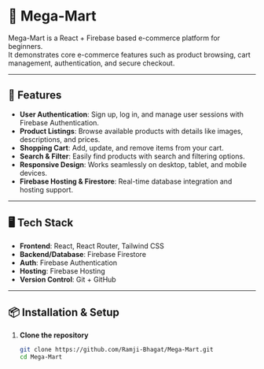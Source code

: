 # 🛒 Mega-Mart

Mega-Mart is a React + Firebase based e-commerce platform for beginners.  
It demonstrates core e-commerce features such as product browsing, cart management, authentication, and secure checkout.

---

## 🚀 Features

- **User Authentication**: Sign up, log in, and manage user sessions with Firebase Authentication.
- **Product Listings**: Browse available products with details like images, descriptions, and prices.
- **Shopping Cart**: Add, update, and remove items from your cart.
- **Search & Filter**: Easily find products with search and filtering options.
- **Responsive Design**: Works seamlessly on desktop, tablet, and mobile devices.
- **Firebase Hosting & Firestore**: Real-time database integration and hosting support.

---

## 🖥️ Tech Stack

- **Frontend**: React, React Router, Tailwind CSS
- **Backend/Database**: Firebase Firestore
- **Auth**: Firebase Authentication
- **Hosting**: Firebase Hosting
- **Version Control**: Git + GitHub

---

## 📦 Installation & Setup

1. **Clone the repository**
   ```bash
   git clone https://github.com/Ramji-Bhagat/Mega-Mart.git
   cd Mega-Mart
